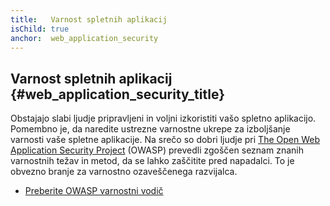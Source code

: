 ```yaml
---
title:   Varnost spletnih aplikacij
isChild: true
anchor:  web_application_security
---
```


## Varnost spletnih aplikacij {#web_application_security_title}

Obstajajo slabi ljudje pripravljeni in voljni izkoristiti vašo spletno aplikacijo. Pomembno je, da
naredite ustrezne varnostne ukrepe za izboljšanje varnosti vaše spletne aplikacije. Na srečo so dobri
ljudje pri [The Open Web Application Security Project][1] (OWASP) prevedli zgoščen seznam znanih varnostnih težav
in metod, da se lahko zaščitite pred napadalci. To je obvezno branje za varnostno ozaveščenega razvijalca.

* [Preberite OWASP varnostni vodič][2]

[1]: https://www.owasp.org/
[2]: https://www.owasp.org/index.php/Guide_Table_of_Contents
